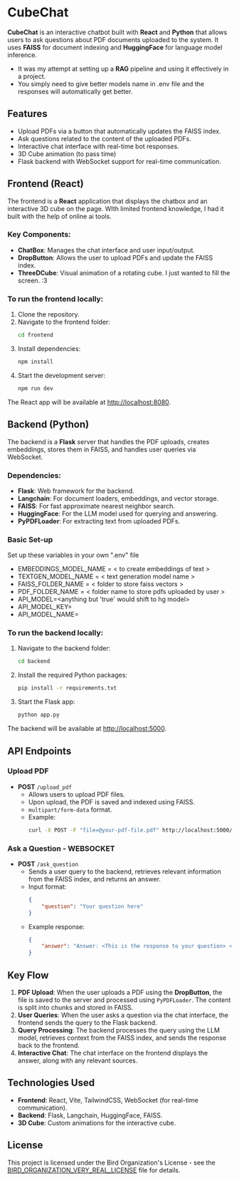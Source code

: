 # CubeChat

**CubeChat** is an interactive chatbot built with **React** and **Python** that allows users to ask questions about PDF documents uploaded to the system. It uses **FAISS** for document indexing and **HuggingFace** for language model inference.
- It was my attempt at setting up a **RAG** pipeline and using it effectively in a project.
- You simply need to give better models name in .env file and the responses will automatically get better.


## Features
- Upload PDFs via a button that automatically updates the FAISS index.
- Ask questions related to the content of the uploaded PDFs.
- Interactive chat interface with real-time bot responses.
- 3D Cube animation (to pass time)
- Flask backend with WebSocket support for real-time communication.


## Frontend (React)

The frontend is a **React** application that displays the chatbox and an interactive 3D cube on the page. WIth limited frontend knowledge, I had it built with the help of online ai tools.

### Key Components:
- **ChatBox**: Manages the chat interface and user input/output.
- **DropButton**: Allows the user to upload PDFs and update the FAISS index.
- **ThreeDCube**: Visual animation of a rotating cube. I just wanted to fill the screen. :3

### To run the frontend locally:
1. Clone the repository.
2. Navigate to the frontend folder:
    ```bash
    cd frontend
    ```
3. Install dependencies:
    ```bash
    npm install
    ```
4. Start the development server:
    ```bash
    npm run dev
    ```

The React app will be available at [http://localhost:8080](http://localhost:8080).

## Backend (Python)

The backend is a **Flask** server that handles the PDF uploads, creates embeddings, stores them in FAISS, and handles user queries via WebSocket.

### Dependencies:
- **Flask**: Web framework for the backend.
- **Langchain**: For document loaders, embeddings, and vector storage.
- **FAISS**: For fast approximate nearest neighbor search.
- **HuggingFace**: For the LLM model used for querying and answering.
- **PyPDFLoader**: For extracting text from uploaded PDFs.


### Basic Set-up
Set up these variables in your own ".env" file 
- EMBEDDINGS_MODEL_NAME = < to create embeddings of text >
- TEXTGEN_MODEL_NAME = < text generation model name >
- FAISS_FOLDER_NAME = < folder to store faiss vectors >
- PDF_FOLDER_NAME = < folder name to store pdfs uploaded by user >
- API_MODEL=<anything but 'true' would shift to hg model>
- API_MODEL_KEY=<gemini api key>
- API_MODEL_NAME=<gemini model name. eg. gemini-2.0-flash>


### To run the backend locally:
1. Navigate to the backend folder:
    ```bash
    cd backend
    ```
2. Install the required Python packages:
    ```bash
    pip install -r requirements.txt
    ```
3. Start the Flask app:
    ```bash
    python app.py
    ```

The backend will be available at [http://localhost:5000](http://localhost:5000).

## API Endpoints

### Upload PDF
- **POST** `/upload_pdf`
    - Allows users to upload PDF files.
    - Upon upload, the PDF is saved and indexed using FAISS.
    - `multipart/form-data` format.
    - Example:
        ```bash
        curl -X POST -F "file=@your-pdf-file.pdf" http://localhost:5000/upload_pdf
        ```

### Ask a Question - WEBSOCKET
- **POST** `/ask_question`
    - Sends a user query to the backend, retrieves relevant information from the FAISS index, and returns an answer.
    - Input format:
        ```json
        {
            "question": "Your question here"
        }
        ```
    - Example response:
        ```json
        {
            "answer": "Answer: <This is the response to your question> <optional: sources>",
        }
        ```

## Key Flow

1. **PDF Upload**: When the user uploads a PDF using the **DropButton**, the file is saved to the server and processed using `PyPDFLoader`. The content is split into chunks and stored in FAISS.
2. **User Queries**: When the user asks a question via the chat interface, the frontend sends the query to the Flask backend.
3. **Query Processing**: The backend processes the query using the LLM model, retrieves context from the FAISS index, and sends the response back to the frontend.
4. **Interactive Chat**: The chat interface on the frontend displays the answer, along with any relevant sources.

## Technologies Used
- **Frontend**: React, Vite, TailwindCSS, WebSocket (for real-time communication).
- **Backend**: Flask, Langchain, HuggingFace, FAISS.
- **3D Cube**: Custom animations for the interactive cube.

## License

This project is licensed under the Bird Organization's License - see the [BIRD_ORGANIZATION_VERY_REAL_LICENSE](BIRD_ORGANIZATION_VERY_REAL_LICENSE) file for details.


